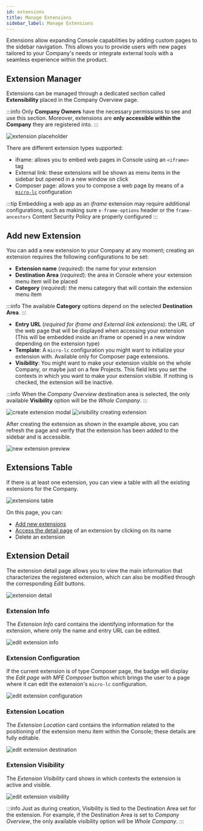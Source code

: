 ```yaml
---
id: extensions
title: Manage Extensions
sidebar_label: Manage Extensions
---
```


Extensions allow expanding Console capabilities by adding custom pages to the sidebar navigation. This allows you to provide users with new pages tailored to your Company's needs or integrate external tools with a seamless experience within the product.

## Extension Manager

Extensions can be managed through a dedicated section called **Extensibility** placed in the Company Overview page.

:::info
Only **Company Owners** have the necessary permissions to see and use this section.
Moreover, extensions are **only accessible within the Company** they are registered into.
:::

![extension placeholder](./img/extensions/extension-placeholder.png)

There are different extension types supported:

- iframe: allows you to embed web pages in Console using an `<iframe>` tag
- External link: these extensions will be shown as menu items in the sidebar but opened in a new window on click
- Composer page: allows you to compose a web page by means of a [`micro-lc`](https://micro-lc.io/) configuration

:::tip
Embedding a web app as an *iframe* extension may require additional configurations,
such as making sure `x-frame-options` header or the `frame-ancestors` Content Security Policy are properly configured
:::

## Add new Extension

You can add a new extension to your Company at any moment; creating an extension requires the following configurations to be set:

- **Extension name** (*required*): the name for your extension
- **Destination Area** (*required*): the area in Console where your extension menu item will be placed
- **Category** (*required*): the menu category that will contain the extension menu item

:::info
The available **Category** options depend on the selected **Destination Area**.
:::
- **Entry URL** (*required for iframe and External link extensions*): the URL of the web page that will be displayed when accessing your extension (This will be embedded inside an iframe or opened in a new window depending on the extension type)
- **Template**: A `micro-lc` configuration you might want to initialize your extension with. Available only for Composer page extensions.
- **Visibility**: You might want to make your extension visible on the whole Company, or maybe just on a few Projects. This field lets you set the contexts in which you want to make your extension visible. If nothing is checked, the extension will be inactive.

:::info
When the *Company Overview* destination area is selected, the only available **Visibility** option will be the *Whole Company*.
:::

![create extension modal](./img/extensions/create-extension-modal.png)
![visibility creating extension](./img/extensions/visibility-creating-extension.png)

After creating the extension as shown in the example above, you can refresh the page and verify that the extension has been added to the sidebar and is accessible.

![new extension preview](./img/extensions/new-extension-preview.png)

## Extensions Table

If there is at least one extension, you can view a table with all the existing extensions for the Company.

![extensions table](./img/extensions/extensions-table.png)

On this page, you can:

- [Add new extensions](#add-new-extension)
- [Access the detail page](#extension-detail) of an extension by clicking on its name
- Delete an extension

## Extension Detail

The extension detail page allows you to view the main information that characterizes the registered extension, which can also be modified through the corresponding *Edit* buttons.

![extension detail](./img/extensions/extension-detail.png)

### Extension Info

The *Extension Info* card contains the identifying information for the extension, where only the name and entry URL can be edited.

![edit extension info](./img/extensions/edit-extension-info.png)

### Extension Configuration

If the current extension is of type Composer page, the badge will display the *Edit page with MFE Composer* button which brings the user to a page where it can edit the extension's `micro-lc` configuration.

![edit extension configuration](./img/extensions/edit-extension-configuration.png)

### Extension Location

The *Extension Location* card contains the information related to the positioning of the extension menu item within the Console; these details are fully editable.

![edit extension destination](./img/extensions/edit-extension-destination.png)

### Extension Visibility

The *Extension Visibility* card shows in which contexts the extension is active and visible.

![edit extension visibility](./img/extensions/edit-extension-visibility.png)

:::info
Just as during creation, Visibility is tied to the Destination Area set for the extension.
For example, if the Destination Area is set to *Company Overview*, the only available visibility option will be *Whole Company*.
:::
